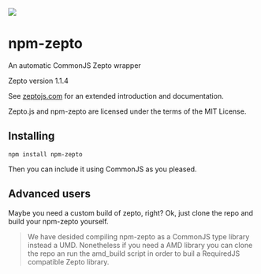 [![](https://img.shields.io/gratipay/Martin%20Rubinsztein.svg)](https://gratipay.com/Martin%20Rubinsztein/)

npm-zepto
=========

An automatic CommonJS Zepto wrapper

Zepto version 1.1.4

See [zeptojs.com](http://zeptojs.com/) for an extended introduction and documentation.

Zepto.js and npm-zepto are licensed under the terms of the MIT License.

## Installing

```
npm install npm-zepto
```

Then you can include it using CommonJS as you pleased.

## Advanced users

Maybe you need a custom build of zepto, right? Ok, just clone the repo and build your npm-zepto yourself.

> We have desided compiling npm-zepto as a CommonJS type library instead a UMD.
> Nonetheless if you need a AMD library you can clone the repo an run the amd_build script in order to buil a RequiredJS compatible Zepto library.
